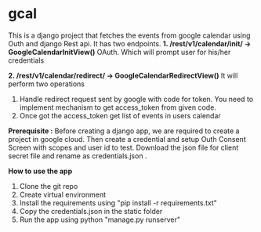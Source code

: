 # gcal
This is a django project that fetches the events from google calendar using Outh and django Rest api.
It has two endpoints.
**1. /rest/v1/calendar/init/ -> GoogleCalendarInitView()**
   OAuth. Which will prompt user for his/her credentials
   
**2. /rest/v1/calendar/redirect/ -> GoogleCalendarRedirectView()**
  It will perform two operations
  1. Handle redirect request sent by google with code for token. You need to implement mechanism to get access_token from given code.
  2. Once got the access_token get list of events in users calendar

**Prerequisite :**
Before creating a django app, we are required to create a project in google cloud.
Then create a credential and setup Outh Consent Screen with scopes and user id to test.
Download the json file for client secret file and rename as credentials.json .

**How to use the app**
1. Clone the git repo
2. Create virtual environment 
3. Install the requirements using "pip install -r requirements.txt"
4. Copy the credentials.json in the static folder
5. Run the app using python "manage.py runserver"

